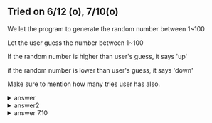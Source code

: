 Tried on 6/12 (o), 7/10(o)
---

We let the program to generate the random number between 1~100

Let the user guess the number between 1~100

If the random number is higher than user's guess, it says 'up'

if the random number is lower than user's guess, it says 'down'

Make sure to mention how many tries user has also.

<details>
  <summary>answer</summary>
  
  ```py
  import random

  #create a random number between 1~100, 101 is exclusive
  real_number = random.randrange(1,101)
  
  #count variable to keep track of counts
  count = 0

  
  
  user_guess = int(input("Enter a number (1~100) : "))
  count += 1
  
  if user_guess > real_number:
      print(f"down\ncount: {count}")
  elif user_guess < real_number:
      print(f"up\ncount: {count}")
  else:
      print(f"Correct! I think it is time to buy lottery ticket!\ncount: {count}")

  while count>=1:

      user_guess = int(input("\nEnter a number(1~100) : "))
      count += 1

      if user_guess > real_number:
          print(f"down\ncount: {count}")
      elif user_guess < real_number:
          print(f"up\ncount: {count}")
      else:
          print(f"Correct\ncount: {count}")
          break
  ```
</details>
<details>
  <summary>answer2</summary>
  
  ```py
  from random import randint
  real = randint(1,100)
  count = 0

  a =int(input("What is your guess? Enter a number\n"))
  count += 1
  if a > real:
      print(f"\ndown, count : {count}")
  elif a < real:
      print(f"\nup, count : {count}")
  else:
      print(f"\nwow correct!, count : {count}")

  while real != a:
      a = int(input("\nWhat is your guess? Enter a number\n"))
      count += 1
      if a > real:
          print(f"\ndown, count : {count}")
      elif a < real:
          print(f"\nup, count : {count}")
      else:
          print(f"\nwow correct!, count : {count}")
  ```
</details>               

<details>
  <summary>answer 7.10</summary>
  
  ```py
  import random

  real = random.randint(1,100)

  guess = int(input("Enter the number between 1 ~ 100! count(1) : "))
  count = 1
  while real != guess:
      if guess > real :
          print("down")
          count += 1
          guess = int(input(f"Enter number again! count({count}) : "))

          print(count)
      elif guess < real :
          print("up")
          count += 1
          guess = int(input(f"Enter number again! count({count}) : "))

          print(count)
      else:
          print(count)

  print("correct!")
  ```
</details>
